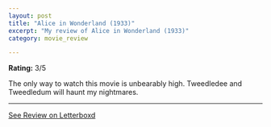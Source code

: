 ```yaml
---
layout: post
title: "Alice in Wonderland (1933)"
excerpt: "My review of Alice in Wonderland (1933)"
category: movie_review

---
```


**Rating:** 3/5

The only way to watch this movie is unbearably high. Tweedledee and Tweedledum will haunt my nightmares.

<hr>

[See Review on Letterboxd](https://boxd.it/7209ix)
